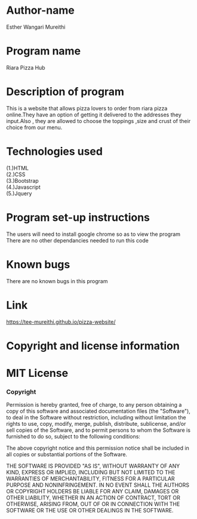 # Author-name
Esther Wangari Mureithi<br>
# Program name
Riara Pizza Hub<br>
# Description of program
This is a website that allows pizza lovers to order from riara pizza online.They have an option of getting it delivered to the addresses they input.Also , they are allowed to choose the toppings ,size and crust of their choice from our menu.
# Technologies used
(1.)HTML<br>
(2.)CSS<br>
(3.)Bootstrap <br>
(4.)Javascript <br>
(5.)Jquery


# Program set-up instructions
The users will need to install google chrome so as to view the program
There are no other dependancies needed to run this code<br>
# Known bugs
There are no known bugs in this program<br>
# Link

https://tee-mureithi.github.io/pizza-website/
# Copyright and license information
# MIT License

### Copyright

Permission is hereby granted, free of charge, to any person obtaining a copy
of this software and associated documentation files (the "Software"), to deal
in the Software without restriction, including without limitation the rights
to use, copy, modify, merge, publish, distribute, sublicense, and/or sell
copies of the Software, and to permit persons to whom the Software is
furnished to do so, subject to the following conditions:

The above copyright notice and this permission notice shall be included in all
copies or substantial portions of the Software.

THE SOFTWARE IS PROVIDED "AS IS", WITHOUT WARRANTY OF ANY KIND, EXPRESS OR
IMPLIED, INCLUDING BUT NOT LIMITED TO THE WARRANTIES OF MERCHANTABILITY,
FITNESS FOR A PARTICULAR PURPOSE AND NONINFRINGEMENT. IN NO EVENT SHALL THE
AUTHORS OR COPYRIGHT HOLDERS BE LIABLE FOR ANY CLAIM, DAMAGES OR OTHER
LIABILITY, WHETHER IN AN ACTION OF CONTRACT, TORT OR OTHERWISE, ARISING FROM,
OUT OF OR IN CONNECTION WITH THE SOFTWARE OR THE USE OR OTHER DEALINGS IN THE
SOFTWARE.